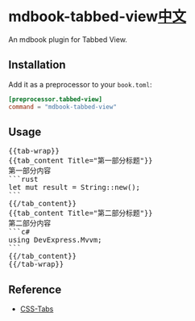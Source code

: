 # mdbook-tabbed-view[中文](./README_ZH.md)

An mdbook plugin for Tabbed View.

## Installation

Add it as a preprocessor to your `book.toml`:

```toml
[preprocessor.tabbed-view]
command = "mdbook-tabbed-view"
```

## Usage

<pre>
{{tab-wrap}}
{{tab_content Title="第一部分标题"}}
第一部分内容
```rust
let mut result = String::new();
```
{{/tab_content}}
{{tab_content Title="第二部分标题"}}
第二部分内容
```c#
using DevExpress.Mvvm;
```
{{/tab_content}}
{{/tab-wrap}}
</pre>

## Reference

- [CSS-Tabs](https://github.com/johnuberbacher/CSS-Tabs.git)